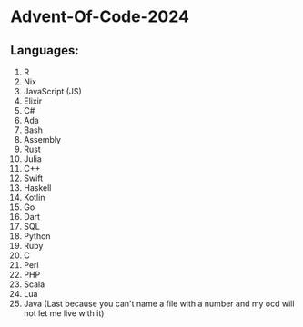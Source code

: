 # Advent-Of-Code-2024

## Languages:
1. R
2. Nix
3. JavaScript (JS)
4. Elixir
5. C#
6. Ada
7. Bash
8. Assembly
9. Rust
10. Julia
11. C++
12. Swift
13. Haskell
14. Kotlin
15. Go
16. Dart
17. SQL
18. Python
19. Ruby
20. C
21. Perl
22. PHP
23. Scala
24. Lua
25. Java (Last because you can't name a file with a number and my ocd will not let me live with it)